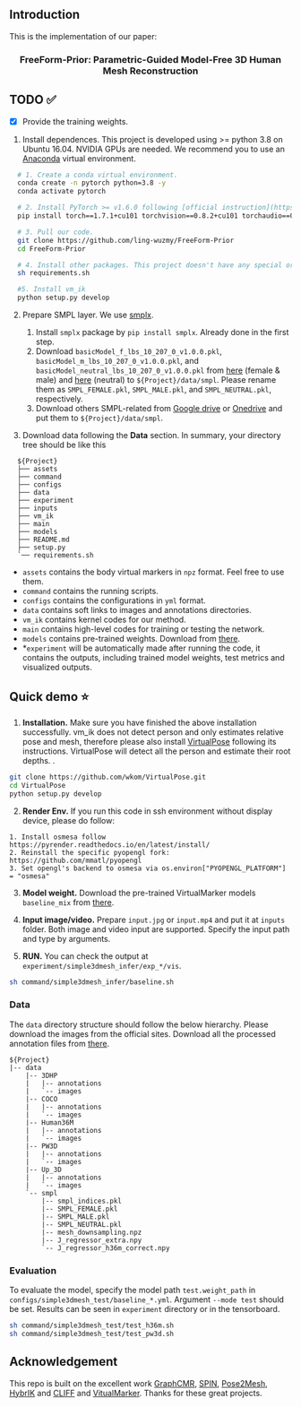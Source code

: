## Introduction

This is the implementation of our paper:
<h3 align="center">FreeForm-Prior: Parametric-Guided Model-Free 3D Human Mesh Reconstruction</h3>

## TODO :white_check_mark:

- [x] Provide the training weights.
      
1. Install dependences. This project is developed using >= python 3.8 on Ubuntu 16.04. NVIDIA GPUs are needed. We recommend you to use an [Anaconda](https://www.anaconda.com/) virtual environment.

  ```bash
    # 1. Create a conda virtual environment.
    conda create -n pytorch python=3.8 -y
    conda activate pytorch

    # 2. Install PyTorch >= v1.6.0 following [official instruction](https://pytorch.org/). Please adapt the cuda version to yours.
    pip install torch==1.7.1+cu101 torchvision==0.8.2+cu101 torchaudio==0.7.2 -f https://download.pytorch.org/whl/torch_stable.html

    # 3. Pull our code.
    git clone https://github.com/ling-wuzmy/FreeForm-Prior
    cd FreeForm-Prior

    # 4. Install other packages. This project doesn't have any special or difficult-to-install dependencies.
    sh requirements.sh

    #5. Install vm_ik
    python setup.py develop
  ```
2. Prepare SMPL layer. We use [smplx](https://github.com/vchoutas/smplx#installation).

   1. Install `smplx` package by `pip install smplx`. Already done in the first step.
   2. Download `basicModel_f_lbs_10_207_0_v1.0.0.pkl`, `basicModel_m_lbs_10_207_0_v1.0.0.pkl`, and `basicModel_neutral_lbs_10_207_0_v1.0.0.pkl` from [here](https://smpl.is.tue.mpg.de/) (female & male) and [here](http://smplify.is.tue.mpg.de/) (neutral) to `${Project}/data/smpl`. Please rename them as `SMPL_FEMALE.pkl`, `SMPL_MALE.pkl`, and `SMPL_NEUTRAL.pkl`, respectively.
   3. Download others SMPL-related from [Google drive](https://drive.google.com/drive/folders/1LRMo_7raQuSRuUKAvXKSlzlvQJ5C0IHR?usp=share_link) or [Onedrive](https://chinapku-my.sharepoint.com/:f:/g/personal/2101111546_pku_edu_cn/EitToj4t0BlMmKAo6CZT2H8BMmkyAKQBjY6kO5h0htKveA?e=b57zU5) and put them to `${Project}/data/smpl`.
3. Download data following the **Data** section. In summary, your directory tree should be like this

  ```
    ${Project}
    ├── assets
    ├── command
    ├── configs
    ├── data  
    ├── experiment 
    ├── inputs 
    ├── vm_ik 
    ├── main 
    ├── models 
    ├── README.md
    ├── setup.py
    `── requirements.sh
  ```

  - `assets` contains the body virtual markers in `npz` format. Feel free to use them.
  - `command` contains the running scripts.
  - `configs` contains the configurations in `yml` format.
  - `data` contains soft links to images and annotations directories.
  - `vm_ik` contains kernel codes for our method.
  - `main` contains high-level codes for training or testing the network.
  - `models` contains pre-trained weights. Download from [there](https://github.com/ShirleyMaxx/VirtualMarker).
  - *`experiment` will be automatically made after running the code, it contains the outputs, including trained model weights, test metrics and visualized outputs.

## Quick demo :star:

1. **Installation.** Make sure you have finished the above installation successfully. vm_ik does not detect person and only estimates relative pose and mesh, therefore please also install [VirtualPose](https://github.com/wkom/VirtualPose) following its instructions. VirtualPose will detect all the person and estimate their root depths. .
  ```bash
  git clone https://github.com/wkom/VirtualPose.git
  cd VirtualPose
  python setup.py develop
  ```

2. **Render Env.** If you run this code in ssh environment without display device, please do follow:
  ```
  1. Install osmesa follow https://pyrender.readthedocs.io/en/latest/install/
  2. Reinstall the specific pyopengl fork: https://github.com/mmatl/pyopengl
  3. Set opengl's backend to osmesa via os.environ["PYOPENGL_PLATFORM"] = "osmesa"
  ```

3. **Model weight.** Download the pre-trained VirtualMarker models `baseline_mix` from [there](https://github.com/ShirleyMaxx/VirtualMarker).

4. **Input image/video.** Prepare `input.jpg` or `input.mp4` and put it at `inputs` folder. Both image and video input are supported. Specify the input path and type by arguments.

5. **RUN.** You can check the output at `experiment/simple3dmesh_infer/exp_*/vis`.
  ```bash
  sh command/simple3dmesh_infer/baseline.sh
  ```
  


### Data

The `data` directory structure should follow the below hierarchy. Please download the images from the official sites. Download all the processed annotation files from [there](https://github.com/ShirleyMaxx/VirtualMarker).

```
${Project}
|-- data
    |-- 3DHP
    |   |-- annotations
    |   `-- images
    |-- COCO
    |   |-- annotations
    |   `-- images
    |-- Human36M
    |   |-- annotations
    |   `-- images
    |-- PW3D
    |   |-- annotations
    |   `-- images
    |-- Up_3D
    |   |-- annotations
    |   `-- images
    `-- smpl
        |-- smpl_indices.pkl
        |-- SMPL_FEMALE.pkl
        |-- SMPL_MALE.pkl
        |-- SMPL_NEUTRAL.pkl
        |-- mesh_downsampling.npz
        |-- J_regressor_extra.npy
        `-- J_regressor_h36m_correct.npy
```
### Evaluation

To evaluate the model, specify the model path `test.weight_path` in `configs/simple3dmesh_test/baseline_*.yml`. Argument `--mode test` should be set. Results can be seen in `experiment` directory or in the tensorboard.

```bash
sh command/simple3dmesh_test/test_h36m.sh
sh command/simple3dmesh_test/test_pw3d.sh
```





## Acknowledgement
This repo is built on the excellent work [GraphCMR](https://github.com/nkolot/GraphCMR), [SPIN](https://github.com/nkolot/SPIN), [Pose2Mesh](https://github.com/hongsukchoi/Pose2Mesh_RELEASE), [HybrIK](https://github.com/Jeff-sjtu/HybrIK) and [CLIFF](https://github.com/haofanwang/CLIFF) and [VitualMarker](https://github.com/ShirleyMaxx/VirtualMarker). Thanks for these great projects.
